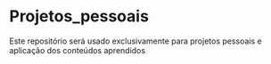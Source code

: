 # Projetos_pessoais
Este repositório será usado exclusivamente para projetos pessoais e aplicação dos conteúdos aprendidos 
